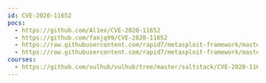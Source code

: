 ```yaml
---
id: CVE-2020-11652
pocs:
  - https://github.com/Al1ex/CVE-2020-11652
  - https://github.com/fanjq99/CVE-2020-11652
  - https://raw.githubusercontent.com/rapid7/metasploit-framework/master/modules/auxiliary/gather/saltstack_salt_root_key.rb
  - https://raw.githubusercontent.com/rapid7/metasploit-framework/master/modules/exploits/linux/misc/saltstack_salt_unauth_rce.rb
courses:
  - https://github.com/vulhub/vulhub/tree/master/saltstack/CVE-2020-11652
---
```

